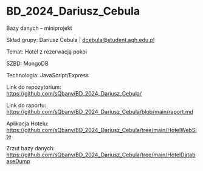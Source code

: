 # BD_2024_Dariusz_Cebula

Bazy danych – miniprojekt

Skład grupy: Dariusz Cebula | dcebula@student.agh.edu.pl

Temat: Hotel z rezerwacją pokoi

SZBD: MongoDB

Technologia: JavaScript/Express

Link do repozytorium: https://github.com/sQbanv/BD_2024_Dariusz_Cebula/

Link do raportu: https://github.com/sQbanv/BD_2024_Dariusz_Cebula/blob/main/raport.md

Aplikacja Hotelu: https://github.com/sQbanv/BD_2024_Dariusz_Cebula/tree/main/HotelWebSite

Zrzut bazy danych: https://github.com/sQbanv/BD_2024_Dariusz_Cebula/tree/main/HotelDatabaseDump